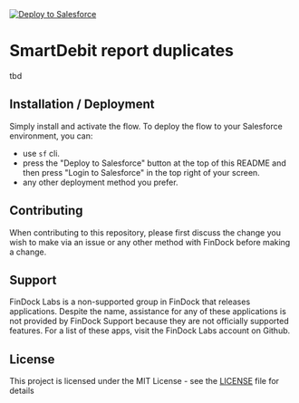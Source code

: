 <a href="https://githubsfdeploy.herokuapp.com">
  <img alt="Deploy to Salesforce"
       src="https://raw.githubusercontent.com/afawcett/githubsfdeploy/master/deploy.png">
</a>

# SmartDebit report duplicates

tbd

## Installation / Deployment

Simply install and activate the flow.
To deploy the flow to your Salesforce environment, you can:
- use `sf` cli.
- press the "Deploy to Salesforce" button at the top of this README and then press "Login to Salesforce" in the top right of your screen.
- any other deployment method you prefer.

## Contributing

When contributing to this repository, please first discuss the change you wish to make via an issue or any other method with FinDock before making a change.

## Support

FinDock Labs is a non-supported group in FinDock that releases applications. Despite the name, assistance for any of these applications is not provided by FinDock Support because they are not officially supported features. For a list of these apps, visit the FinDock Labs account on Github. 

## License

This project is licensed under the MIT License - see the [LICENSE](/LICENSE) file for details
